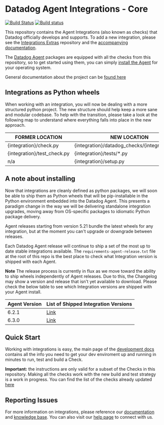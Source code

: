 # Datadog Agent Integrations - Core

[![Build Status][1]][2]
[![Build status][3]][4]

This repository contains the Agent Integrations (also known as checks) that Datadog
officially develops and supports. To add a new integration, please see the [Integrations Extras][5]
repository and the [accompanying documentation][6].

The [Datadog Agent][7] packages are equipped
with all the checks from this repository, so to get started using them, you can
simply [install the Agent][8] for your operating
system.

General documentation about the project can be [found here](docs/index.md)

## Integrations as Python wheels

When working with an integration, you will now be dealing with a more structured
python project. The new structure should help keep a more sane and modular codebase.
To help with the transition, please take a look at the following map to understand
where everything falls into place in the new approach.

| FORMER LOCATION | NEW LOCATION |
| --------------- | ------------ |
| {integration}/check.py | {integration}/datadog_checks/{integration}/*.py |
| {integration}/test_check.py | {integration}/tests/*.py |
| n/a | {integration}/setup.py |

## A note about installing

Now that integrations are cleanly defined as python packages, we will soon be able
to ship them as Python wheels that will be pip-installable in the Python environment
embedded into the Datadog Agent. This presents a paradigm change in the way we will
be delivering standalone integration upgrades, moving away from OS-specific packages
to idiomatic Python package delivery.

Agent releases starting from version 5.21 bundle the latest wheels for any
integration, but at the moment you can't upgrade or downgrade between releases.

Each Datadog Agent release will continue to ship a set of the most up to date stable integrations available. The `requirements-agent-release.txt` file at the root of this repo is the best place to check what Integration version is shipped with each Agent.

**Note** The release process is currently in flux as we move toward the ability to ship wheels independently of Agent releases. Due to this, the Changelog may show a version and release that isn't yet available to download. Please check the below table to see which Integration versions are shipped with your Agent install.

| Agent Version | List of Shipped Integration Versions |
|---------------|--------------------------------------|
| 6.2.1         | [Link](https://github.com/DataDog/integrations-core/blob/6.2.1/requirements-integration-core.txt) |
| 6.3.0         | [Link](https://github.com/DataDog/integrations-core/blob/ea2dfbf1e8859333af4c8db50553eb72a3b466f9/requirements-agent-release.txt) |

## Quick Start

Working with integrations is easy, the main page of the [development docs](docs/dev/README.md)
contains all the info you need to get your dev enviroment up and running in minutes
to run, test and build a Check.

**Important:** the instructions are only valid for a subset of the Checks in this
repository. Making all the checks work with the new build and test strategy is
a work in progress. You can find the list of the checks already updated [here][14]

## Reporting Issues

For more information on integrations, please reference our [documentation][11]
and [knowledge base][12]. You can also visit our
[help page][13] to connect with us.

[1]: https://travis-ci.org/DataDog/integrations-core.svg?branch=master
[2]: https://travis-ci.org/DataDog/integrations-core
[3]: https://ci.appveyor.com/api/projects/status/8w4s2bilp48n43gw?svg=true
[4]: https://ci.appveyor.com/project/Datadog/integrations-core
[5]: https://github.com/DataDog/integrations-extras
[6]: https://docs.datadoghq.com/developers/integrations/integration_sdk/
[7]: https://github.com/DataDog/datadog-agent
[8]: https://docs.datadoghq.com/agent/
[9]: https://docs.pytest.org/en/latest/
[10]: https://packaging.python.org/tutorials/distributing-packages/
[11]: https://docs.datadoghq.com
[12]: https://help.datadoghq.com/hc/en-us
[13]: https://docs.datadoghq.com/help/
[14]: https://github.com/DataDog/integrations-core/blob/master/tasks/constants.py#L15
